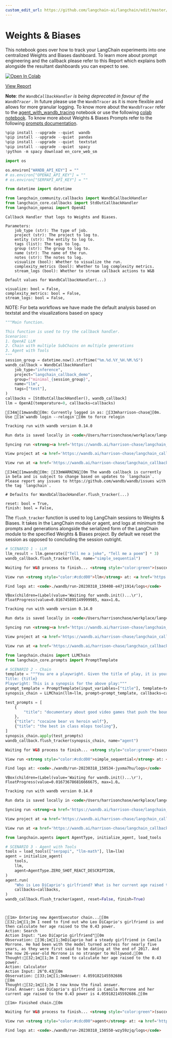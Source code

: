 ```yaml
---
custom_edit_url: https://github.com/langchain-ai/langchain/edit/master/docs/docs/integrations/providers/wandb_tracking.ipynb
---
```

# Weights & Biases

This notebook goes over how to track your LangChain experiments into one centralized Weights and Biases dashboard. To learn more about prompt engineering and the callback please refer to this Report which explains both alongside the resultant dashboards you can expect to see.


<a href="https://colab.research.google.com/drive/1DXH4beT4HFaRKy_Vm4PoxhXVDRf7Ym8L?usp=sharing" target="_parent"><img src="https://colab.research.google.com/assets/colab-badge.svg" alt="Open In Colab"/></a>


[View Report](https://wandb.ai/a-sh0ts/langchain_callback_demo/reports/Prompt-Engineering-LLMs-with-LangChain-and-W-B--VmlldzozNjk1NTUw#👋-how-to-build-a-callback-in-langchain-for-better-prompt-engineering
) 


**Note**: _the `WandbCallbackHandler` is being deprecated in favour of the `WandbTracer`_ . In future please use the `WandbTracer` as it is more flexible and allows for more granular logging. To know more about the `WandbTracer` refer to the [agent_with_wandb_tracing](/docs/integrations/providers/wandb_tracing) notebook or use the following [colab notebook](http://wandb.me/prompts-quickstart). To know more about Weights & Biases Prompts refer to the following [prompts documentation](https://docs.wandb.ai/guides/prompts).


```python
%pip install --upgrade --quiet  wandb
%pip install --upgrade --quiet  pandas
%pip install --upgrade --quiet  textstat
%pip install --upgrade --quiet  spacy
!python -m spacy download en_core_web_sm
```


```python
import os

os.environ["WANDB_API_KEY"] = ""
# os.environ["OPENAI_API_KEY"] = ""
# os.environ["SERPAPI_API_KEY"] = ""
```


```python
from datetime import datetime

from langchain_community.callbacks import WandbCallbackHandler
from langchain_core.callbacks import StdOutCallbackHandler
from langchain_openai import OpenAI
```

```
Callback Handler that logs to Weights and Biases.

Parameters:
    job_type (str): The type of job.
    project (str): The project to log to.
    entity (str): The entity to log to.
    tags (list): The tags to log.
    group (str): The group to log to.
    name (str): The name of the run.
    notes (str): The notes to log.
    visualize (bool): Whether to visualize the run.
    complexity_metrics (bool): Whether to log complexity metrics.
    stream_logs (bool): Whether to stream callback actions to W&B
```

```
Default values for WandbCallbackHandler(...)

visualize: bool = False,
complexity_metrics: bool = False,
stream_logs: bool = False,
```


NOTE: For beta workflows we have made the default analysis based on textstat and the visualizations based on spacy


```python
"""Main function.

This function is used to try the callback handler.
Scenarios:
1. OpenAI LLM
2. Chain with multiple SubChains on multiple generations
3. Agent with Tools
"""
session_group = datetime.now().strftime("%m.%d.%Y_%H.%M.%S")
wandb_callback = WandbCallbackHandler(
    job_type="inference",
    project="langchain_callback_demo",
    group=f"minimal_{session_group}",
    name="llm",
    tags=["test"],
)
callbacks = [StdOutCallbackHandler(), wandb_callback]
llm = OpenAI(temperature=0, callbacks=callbacks)
```
```output
[34m[1mwandb[0m: Currently logged in as: [33mharrison-chase[0m. Use [1m`wandb login --relogin`[0m to force relogin
```
```html
Tracking run with wandb version 0.14.0 
```

```html
Run data is saved locally in <code>/Users/harrisonchase/workplace/langchain/docs/ecosystem/wandb/run-20230318_150408-e47j1914</code> 
```

```html
Syncing run <strong><a href='https://wandb.ai/harrison-chase/langchain_callback_demo/runs/e47j1914' target="_blank">llm</a></strong> to <a href='https://wandb.ai/harrison-chase/langchain_callback_demo' target="_blank">Weights & Biases</a> (<a href='https://wandb.me/run' target="_blank">docs</a>)<br/> 
```

```html
View project at <a href='https://wandb.ai/harrison-chase/langchain_callback_demo' target="_blank">https://wandb.ai/harrison-chase/langchain_callback_demo</a> 
```

```html
View run at <a href='https://wandb.ai/harrison-chase/langchain_callback_demo/runs/e47j1914' target="_blank">https://wandb.ai/harrison-chase/langchain_callback_demo/runs/e47j1914</a> 
```
```output
[34m[1mwandb[0m: [33mWARNING[0m The wandb callback is currently in beta and is subject to change based on updates to `langchain`. Please report any issues to https://github.com/wandb/wandb/issues with the tag `langchain`.
```


```
# Defaults for WandbCallbackHandler.flush_tracker(...)

reset: bool = True,
finish: bool = False,
```



The `flush_tracker` function is used to log LangChain sessions to Weights & Biases. It takes in the LangChain module or agent, and logs at minimum the prompts and generations alongside the serialized form of the LangChain module to the specified Weights & Biases project. By default we reset the session as opposed to concluding the session outright.


```python
# SCENARIO 1 - LLM
llm_result = llm.generate(["Tell me a joke", "Tell me a poem"] * 3)
wandb_callback.flush_tracker(llm, name="simple_sequential")
```

```html
Waiting for W&B process to finish... <strong style="color:green">(success).</strong> 
```

```html
View run <strong style="color:#cdcd00">llm</strong> at: <a href='https://wandb.ai/harrison-chase/langchain_callback_demo/runs/e47j1914' target="_blank">https://wandb.ai/harrison-chase/langchain_callback_demo/runs/e47j1914</a><br/>Synced 5 W&B file(s), 2 media file(s), 5 artifact file(s) and 0 other file(s) 
```

```html
Find logs at: <code>./wandb/run-20230318_150408-e47j1914/logs</code> 
```

```output
VBox(children=(Label(value='Waiting for wandb.init()...\r'), FloatProgress(value=0.016745895149999985, max=1.0…
```

```html
Tracking run with wandb version 0.14.0 
```

```html
Run data is saved locally in <code>/Users/harrisonchase/workplace/langchain/docs/ecosystem/wandb/run-20230318_150534-jyxma7hu</code> 
```

```html
Syncing run <strong><a href='https://wandb.ai/harrison-chase/langchain_callback_demo/runs/jyxma7hu' target="_blank">simple_sequential</a></strong> to <a href='https://wandb.ai/harrison-chase/langchain_callback_demo' target="_blank">Weights & Biases</a> (<a href='https://wandb.me/run' target="_blank">docs</a>)<br/> 
```

```html
View project at <a href='https://wandb.ai/harrison-chase/langchain_callback_demo' target="_blank">https://wandb.ai/harrison-chase/langchain_callback_demo</a> 
```

```html
View run at <a href='https://wandb.ai/harrison-chase/langchain_callback_demo/runs/jyxma7hu' target="_blank">https://wandb.ai/harrison-chase/langchain_callback_demo/runs/jyxma7hu</a> 
```


```python
from langchain.chains import LLMChain
from langchain_core.prompts import PromptTemplate
```


```python
# SCENARIO 2 - Chain
template = """You are a playwright. Given the title of play, it is your job to write a synopsis for that title.
Title: {title}
Playwright: This is a synopsis for the above play:"""
prompt_template = PromptTemplate(input_variables=["title"], template=template)
synopsis_chain = LLMChain(llm=llm, prompt=prompt_template, callbacks=callbacks)

test_prompts = [
    {
        "title": "documentary about good video games that push the boundary of game design"
    },
    {"title": "cocaine bear vs heroin wolf"},
    {"title": "the best in class mlops tooling"},
]
synopsis_chain.apply(test_prompts)
wandb_callback.flush_tracker(synopsis_chain, name="agent")
```

```html
Waiting for W&B process to finish... <strong style="color:green">(success).</strong> 
```

```html
View run <strong style="color:#cdcd00">simple_sequential</strong> at: <a href='https://wandb.ai/harrison-chase/langchain_callback_demo/runs/jyxma7hu' target="_blank">https://wandb.ai/harrison-chase/langchain_callback_demo/runs/jyxma7hu</a><br/>Synced 4 W&B file(s), 2 media file(s), 6 artifact file(s) and 0 other file(s) 
```

```html
Find logs at: <code>./wandb/run-20230318_150534-jyxma7hu/logs</code> 
```

```output
VBox(children=(Label(value='Waiting for wandb.init()...\r'), FloatProgress(value=0.016736786816666675, max=1.0…
```

```html
Tracking run with wandb version 0.14.0 
```

```html
Run data is saved locally in <code>/Users/harrisonchase/workplace/langchain/docs/ecosystem/wandb/run-20230318_150550-wzy59zjq</code> 
```

```html
Syncing run <strong><a href='https://wandb.ai/harrison-chase/langchain_callback_demo/runs/wzy59zjq' target="_blank">agent</a></strong> to <a href='https://wandb.ai/harrison-chase/langchain_callback_demo' target="_blank">Weights & Biases</a> (<a href='https://wandb.me/run' target="_blank">docs</a>)<br/> 
```

```html
View project at <a href='https://wandb.ai/harrison-chase/langchain_callback_demo' target="_blank">https://wandb.ai/harrison-chase/langchain_callback_demo</a> 
```

```html
View run at <a href='https://wandb.ai/harrison-chase/langchain_callback_demo/runs/wzy59zjq' target="_blank">https://wandb.ai/harrison-chase/langchain_callback_demo/runs/wzy59zjq</a> 
```


```python
from langchain.agents import AgentType, initialize_agent, load_tools
```


```python
# SCENARIO 3 - Agent with Tools
tools = load_tools(["serpapi", "llm-math"], llm=llm)
agent = initialize_agent(
    tools,
    llm,
    agent=AgentType.ZERO_SHOT_REACT_DESCRIPTION,
)
agent.run(
    "Who is Leo DiCaprio's girlfriend? What is her current age raised to the 0.43 power?",
    callbacks=callbacks,
)
wandb_callback.flush_tracker(agent, reset=False, finish=True)
```
```output


[1m> Entering new AgentExecutor chain...[0m
[32;1m[1;3m I need to find out who Leo DiCaprio's girlfriend is and then calculate her age raised to the 0.43 power.
Action: Search
Action Input: "Leo DiCaprio girlfriend"[0m
Observation: [36;1m[1;3mDiCaprio had a steady girlfriend in Camila Morrone. He had been with the model turned actress for nearly five years, as they were first said to be dating at the end of 2017. And the now 26-year-old Morrone is no stranger to Hollywood.[0m
Thought:[32;1m[1;3m I need to calculate her age raised to the 0.43 power.
Action: Calculator
Action Input: 26^0.43[0m
Observation: [33;1m[1;3mAnswer: 4.059182145592686
[0m
Thought:[32;1m[1;3m I now know the final answer.
Final Answer: Leo DiCaprio's girlfriend is Camila Morrone and her current age raised to the 0.43 power is 4.059182145592686.[0m

[1m> Finished chain.[0m
```
```html
Waiting for W&B process to finish... <strong style="color:green">(success).</strong> 
```

```html
View run <strong style="color:#cdcd00">agent</strong> at: <a href='https://wandb.ai/harrison-chase/langchain_callback_demo/runs/wzy59zjq' target="_blank">https://wandb.ai/harrison-chase/langchain_callback_demo/runs/wzy59zjq</a><br/>Synced 5 W&B file(s), 2 media file(s), 7 artifact file(s) and 0 other file(s) 
```

```html
Find logs at: <code>./wandb/run-20230318_150550-wzy59zjq/logs</code> 
```
